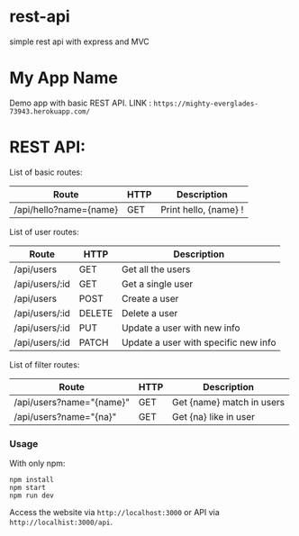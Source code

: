 # rest-api
simple rest api with express and MVC

# My App Name

Demo app with basic REST API.
LINK : ``https://mighty-everglades-73943.herokuapp.com/``

# REST API:

List of basic routes:

**Route**| **HTTP** | **Description**
------------ | ------------- | -------------
/api/hello?name={name} | GET | Print hello, {name} !

List of user routes:

**Route** | **HTTP** | **Description**
------------ | ------------- | -------------
/api/users   | GET | Get all the users
/api/users/:id | GET | Get a single user
/api/users | POST | Create a user
/api/users/:id | DELETE | Delete a user
/api/users/:id | PUT | Update a user with new info
/api/users/:id | PATCH | Update a user with specific new info

List of filter routes:

**Route** | **HTTP** | **Description**
------------ | ------------- | -------------
/api/users?name="{name}"  | GET | Get {name} match in users
/api/users?name="{na}" | GET | Get {na} like in user

### **Usage**
With only npm:

```
npm install
npm start
npm run dev
```

Access the website via ``http://localhost:3000`` or API via
``http://localhist:3000/api``.
